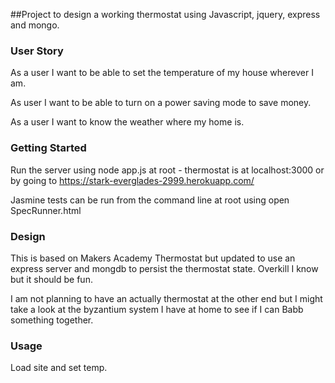 ##Project to design a working thermostat using Javascript, jquery, express and mongo.

### User Story

As a user I want to be able to set the temperature of my house wherever I am.

As user I want to be able to turn on a power saving mode to save money.

As a user I want to know the weather where my home is.

###  Getting Started

Run the server using node app.js at root - thermostat is at localhost:3000 or by going to https://stark-everglades-2999.herokuapp.com/

Jasmine tests can be run from the command line at root using open SpecRunner.html


###  Design

This is based on Makers Academy Thermostat but updated to use an express server and mongdb to persist the thermostat state.  Overkill I know but it should be fun.  

I am not planning to have an actually thermostat at the other end but I might take a look at the byzantium system I have at home to see if I can Babb something together.

### Usage

Load site and set temp.
